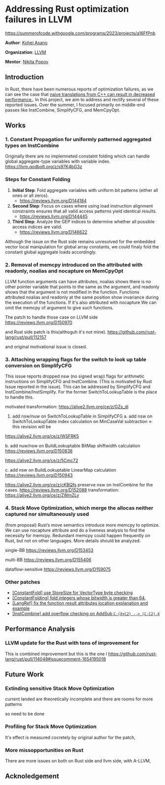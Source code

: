 # Addressing Rust optimization failures in LLVM

<https://summerofcode.withgoogle.com/programs/2023/projects/a16FfPnb>

**Author**: [Kohei Asano](https://github.com/khei4)

**Organization**: [LLVM](https://llvm.org/)

**Mentor**: [Nikita Popov](https://github.com/nikic)

## Introduction

In Rust, there have been numerous reports of optimization failures, as we can see the case that [naive translations from C++ can result in decreased performance.](https://www.reddit.com/r/rust/comments/10dpw5r/c_vs_rust_which_is_faster_x86_assembly_inside/). In this project, we aim to address and rectify several of these reported issues. Over the summer, I focused primarily on middle-end passes like InstCombine, SimplifyCFG, and MemCpyOpt.

## Works

### 1. Constant Propagation for uniformly patterned aggregated types on InstCombine

Originally there are no implemneted constatnt folding which can handle global aggregate-type variables with variable index. <https://llvm.godbolt.org/z/s97K4bG3z>

### Steps for Constant Folding

1. **Initial Step**: Fold aggregate variables with uniform bit patterns (either all ones or all zeros).
   - <https://reviews.llvm.org/D144184>
2. **Second Step**: Focus on cases where using load instruction alignment constraints ensures that all valid access patterns yield identical results.
   - <https://reviews.llvm.org/D144445>
3. **Third Step**: Analyze the GEP indices to determine whether all possible access indices are valid.
   - <https://reviews.llvm.org/D146622>

Although the issue on the Rust side remains unresolved for the embedded vector local manipulation for global array constants, we could finaly fold the constant global aggregate loads accordingly.

### 2. Removal of memcpy introduced on the attributed with readonly, noalias and nocapture on MemCpyOpt

LLVM function arguments can have attributes, noalias shows there is no other pointer variable that points to the same as the argument, and readonly shows that the argument is not modified in the function. Functions attributed noalias and readonly at the same position show invariance during the execution of the functions. If it's also attributed with nocapture We can omit the memcpy of argument to give such functions.

The patch to handle those case on LLVM side
<https://reviews.llvm.org/D150970>

and Rust side patch is this(althoguh it's not mine).
<https://github.com/rust-lang/rust/pull/112157>

and original motivational issue is closed.

### 3. Attaching wrapping flags for the switch to look up table conversion on SimplifyCFG

This issue reports dropped nsw (no signed wrap) flags for arithmetic instructions on SimplifyCFG and InstCombine. (This is motivated by Rust Issue reported in the issue). This can be addressed by SimplifyCFG and InstCombine/InstSimplify. For the former SwitchToLookupTable is the place to handle this.

motivated transformation: <https://alive2.llvm.org/ce/z/GZs_dj>

1. add nsw/nuw on SwitchToLookupTable in SimplifyCFG
  a. add nsw on SwitchToLookupTable index calculation on MinCaseVal subtraction <- this revision will be

  <https://alive2.llvm.org/ce/z/WSFRK5>

  b. add nuw/nsw on BuildLookuptable BitMap shiftwidth calculation <https://reviews.llvm.org/D150838>

  <https://alive2.llvm.org/ce/z/5Cmc72>

  c. add nsw on BuildLookuptable LinearMap calculation <https://reviews.llvm.org/D150943>

<https://alive2.llvm.org/ce/z/cKBQfs>
preserve nsw on InstCombine for the cases. <https://reviews.llvm.org/D152088>
transformation: <https://alive2.llvm.org/ce/z/ZWmZLv>

### 4. Stack Move Optimization, which merge the allocas neither captured nor simultaneously used

(from proposal)
 Rust’s move semantics introduce more memcpy to optimize. We can use nocapture attribute and do a liveness analysis to find the necessity for memcpy. Redundant memcpy could happen frequently on Rust, but not on other languages. More details should be analyzed.

single-BB
<https://reviews.llvm.org/D153453>

multi-BB
<https://reviews.llvm.org/D155406>

dataflow-sensitive
<https://reviews.llvm.org/D159075>

### Other patches

- [[ConstantFold] use StoreSize for VectorType byte checking](https://reviews.llvm.org/D150515)
- [[ConstantFolding] fold integers whose bitwidth is greater than 64.](https://reviews.llvm.org/D150422)
- [[LangRef] fix the function result attributes location explanation and example](https://reviews.llvm.org/D151772)
- [[InstCombine] add overflow checking on AddSub `C-(X+C2) --> (C-C2)-X`](https://reviews.llvm.org/D152068)

## Performance Analysis

### LLVM update for the Rust with tons of improvement for

This is combined improvement but this is the one I
<https://github.com/rust-lang/rust/pull/114048#issuecomment-1654195018>

## Future Work

### Extinding sensitive Stack Move Optimization

current landed are theoretically incomplete and there are rooms for more patterns

so need to be done

### Profiling for Stack Move Optimization

It's effect is measured cocretely by original author for the patch,

### More missopportunities on Rust

There are more issues on both on Rust side and llvm side, with A-LLVM,

## Acknoledgement
